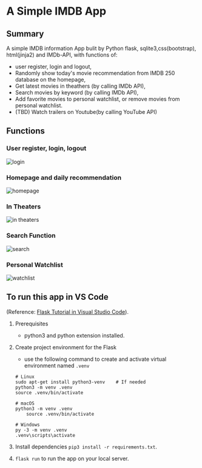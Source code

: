 # A Simple IMDB App

## Summary
A simple IMDB information App bulit by Python flask, sqlite3,css(bootstrap), html(jinja2) and IMDb-API,
with functions of:
- user register, login and logout,
- Randomly show today's movie recommendation from IMDB 250 database on the homepage,
- Get latest movies in theathers (by calling IMDb API),
- Search movies by keyword (by calling IMDb API),
- Add favorite movies to personal watchlist, or remove movies from personal watchlist.
- (TBD) Watch trailers on Youtube(by calling YouTube API)

## Functions
### User register, login, logout
![login](intro/login.png)
### Homepage and daily recommendation
![homepage](intro/homepage.png)

### In Theaters
![in theaters](intro/intheaters.png)

### Search Function
![search](intro/search.png)

### Personal Watchlist
![watchlist](intro/watchlist.png)


## To run this app in VS Code
(Reference: [Flask Tutorial in Visual Studio Code](https://code.visualstudio.com/docs/python/tutorial-flask)).

1. Prerequisites
   - python3 and python extension installed.

2. Create project environment for the Flask
    - use the following command to create and activate virtual environment named `.venv`
    ```
    # Linux
    sudo apt-get install python3-venv    # If needed
    python3 -m venv .venv
    source .venv/bin/activate

    # macOS
    python3 -m venv .venv
        source .venv/bin/activate

    # Windows
    py -3 -m venv .venv
    .venv\scripts\activate
    ```
3. Install dependencies `pip3 install -r requirements.txt`.
   
4. `flask run` to run the app on your local server.
